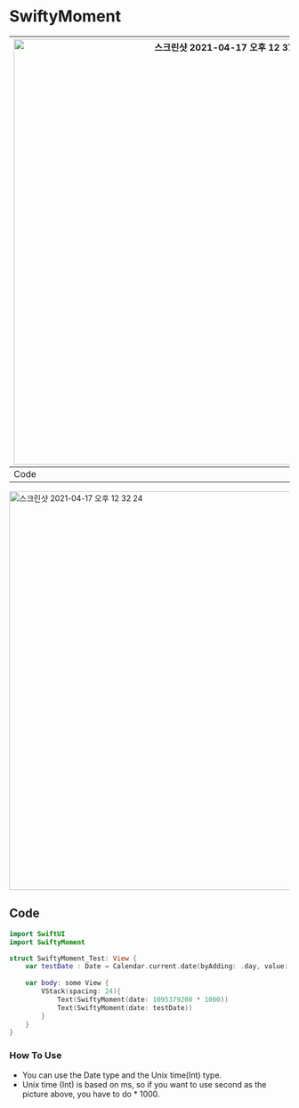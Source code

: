 # SwiftyMoment

| <img width="765" alt="스크린샷 2021-04-17 오후 12 37 14" src="https://user-images.githubusercontent.com/73557895/115100760-b5823280-9f79-11eb-8c05-d9e6e11236e8.png"> 	| <img width="337" alt="스크린샷 2021-04-17 오후 12 37 22" src="https://user-images.githubusercontent.com/73557895/115100759-b31fd880-9f79-11eb-9a5f-11b6102a381c.png"> 	|
|-----------------------------------------------------------------------------------------------------------------------------------------------------------------------	|-----------------------------------------------------------------------------------------------------------------------------------------------------------------------	|
| Code                                                                                                                                                                  	| PreView                                                                                                                                                               	|

<img width="717" alt="스크린샷 2021-04-17 오후 12 32 24" src="https://user-images.githubusercontent.com/73557895/115100761-b61ac900-9f79-11eb-92ea-53b0ac6d6a89.png">

## Code
```swift
import SwiftUI
import SwiftyMoment

struct SwiftyMoment_Test: View {
    var testDate : Date = Calendar.current.date(byAdding: .day, value: -7, to: Date())!
    
    var body: some View {
        VStack(spacing: 24){
            Text(SwiftyMoment(date: 1095379200 * 1000))
            Text(SwiftyMoment(date: testDate))
        }
    }
}
```

### How To Use

- You can use the Date type and the Unix time(Int) type.
- Unix time (Int) is based on ms, so if you want to use second as the picture above, you have to do * 1000.
